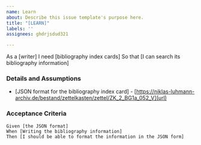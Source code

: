 ```yaml
---
name: Learn
about: Describe this issue template's purpose here.
title: "[LEARN]"
labels: ''
assignees: ghdrjsdud321

---
```


As a [writer]
I need [bibliography index cards]
So that [I can search its bibliography information]

 ### Details and Assumptions
 * [JSON format for the bibliography index card] - [https://niklas-luhmann-archiv.de/bestand/zettelkasten/zettel/ZK_2_BG1a_052_V](url)
   
 ### Acceptance Criteria  
   
 ```gherkin
 Given [the JSON format]
 When [Writing the bibliography information]
 Then [I should be able to format the information in the JSON form]
 ```
